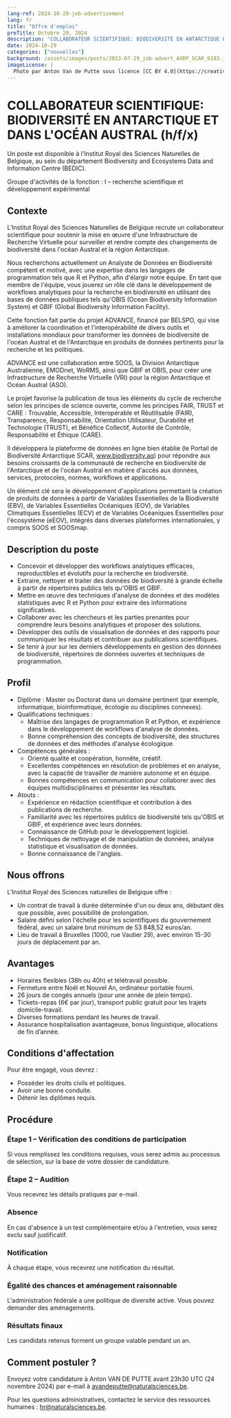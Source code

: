 ```yaml
---
lang-ref: 2024-10-29-job-advertisement
lang: fr
title: "Offre d'emploi"
preTitle: Octobre 29, 2024
description: "COLLABORATEUR SCIENTIFIQUE: BIODIVERSITÉ EN ANTARCTIQUE ET DANS L'OCÉAN AUSTRAL (h/f/x)"
date: 2024-10-29
categories: ["nouvelles"]
background: /assets/images/posts/2023-07-29_job-advert_AVDP_SCAR_0183.jpg
imageLicense: |
  Photo par Anton Van de Putte sous licence [CC BY 4.0](https://creativecommons.org/licenses/by/4.0/)
---
```


# COLLABORATEUR SCIENTIFIQUE: BIODIVERSITÉ EN ANTARCTIQUE ET DANS L'OCÉAN AUSTRAL (h/f/x)

Un poste est disponible à l'Institut Royal des Sciences Naturelles de Belgique, au sein du département Biodiversity and Ecosystems Data and Information Centre (BEDIC).

Groupe d'activités de la fonction : I – recherche scientifique et développement expérimental

## Contexte

L'Institut Royal des Sciences Naturelles de Belgique recrute un collaborateur scientifique pour soutenir la mise en œuvre d'une Infrastructure de Recherche Virtuelle pour surveiller et rendre compte des changements de biodiversité dans l'océan Austral et la région Antarctique.

Nous recherchons actuellement un Analyste de Données en Biodiversité compétent et motivé, avec une expertise dans les langages de programmation tels que R et Python, afin d'élargir notre équipe. En tant que membre de l'équipe, vous jouerez un rôle clé dans le développement de workflows analytiques pour la recherche en biodiversité en utilisant des bases de données publiques tels qu'OBIS (Ocean Biodiversity Information System) et GBIF (Global Biodiversity Information Facility).

Cette fonction fait partie du projet ADVANCE, financé par BELSPO, qui vise à améliorer la coordination et l'interopérabilité de divers outils et installations mondiaux pour transformer les données de biodiversité de l'océan Austral et de l'Antarctique en produits de données pertinents pour la recherche et les politiques.

ADVANCE est une collaboration entre SOOS, la Division Antarctique Australienne, EMODnet, WoRMS, ainsi que GBIF et OBIS, pour créer une Infrastructure de Recherche Virtuelle (VRI) pour la région Antarctique et Océan Austral (ASO).

Le projet favorise la publication de tous les éléments du cycle de recherche selon les principes de science ouverte, comme les principes FAIR, TRUST et CARE : Trouvable, Accessible, Interopérable et Réutilisable (FAIR), Transparence, Responsabilité, Orientation Utilisateur, Durabilité et Technologie (TRUST), et Bénéfice Collectif, Autorité de Contrôle, Responsabilité et Éthique (CARE).

Il développera la plateforme de données en ligne bien établie (le Portail de Biodiversité Antarctique SCAR, www.biodiversity.aq) pour répondre aux besoins croissants de la communauté de recherche en biodiversité de l'Antarctique et de l'océan Austral en matière d'accès aux données, services, protocoles, normes, workflows et applications.

Un élément clé sera le développement d'applications permettant la création de produits de données à partir de Variables Essentielles de la Biodiversité (EBV), de Variables Essentielles Océaniques (EOV), de Variables Climatiques Essentielles (ECV) et de Variables Océaniques Essentielles pour l'écosystème (eEOV), intégrés dans diverses plateformes internationales, y compris SOOS et SOOSmap.

## Description du poste

- Concevoir et développer des workflows analytiques efficaces, reproductibles et évolutifs pour la recherche en biodiversité.
- Extraire, nettoyer et traiter des données de biodiversité à grande échelle à partir de répertoires publics tels qu'OBIS et GBIF.
- Mettre en œuvre des techniques d'analyse de données et des modèles statistiques avec R et Python pour extraire des informations significatives.
- Collaborer avec les chercheurs et les parties prenantes pour comprendre leurs besoins analytiques et proposer des solutions.
- Développer des outils de visualisation de données et des rapports pour communiquer les résultats et contribuer aux publications scientifiques.
- Se tenir à jour sur les derniers développements en gestion des données de biodiversité, répertoires de données ouvertes et techniques de programmation.

## Profil

- Diplôme : Master ou Doctorat dans un domaine pertinent (par exemple, informatique, bioinformatique, écologie ou disciplines connexes).
- Qualifications techniques :
  - Maîtrise des langages de programmation R et Python, et expérience dans le développement de workflows d'analyse de données.
  - Bonne compréhension des concepts de biodiversité, des structures de données et des méthodes d'analyse écologique.
- Compétences générales :
  - Orienté qualité et coopération, honnête, créatif.
  - Excellentes compétences en résolution de problèmes et en analyse, avec la capacité de travailler de manière autonome et en équipe.
  - Bonnes compétences en communication pour collaborer avec des équipes multidisciplinaires et présenter les résultats.
- Atouts :
  - Expérience en rédaction scientifique et contribution à des publications de recherche.
  - Familiarité avec les répertoires publics de biodiversité tels qu'OBIS et GBIF, et expérience avec leurs données.
  - Connaissance de GitHub pour le développement logiciel.
  - Techniques de nettoyage et de manipulation de données, analyse statistique et visualisation de données.
  - Bonne connaissance de l'anglais.

## Nous offrons

L'Institut Royal des Sciences naturelles de Belgique offre :

- Un contrat de travail à durée déterminée d'un ou deux ans, débutant dès que possible, avec possibilité de prolongation.
- Salaire défini selon l'échelle pour les scientifiques du gouvernement fédéral, avec un salaire brut minimum de 53 848,52 euros/an.
- Lieu de travail à Bruxelles (1000, rue Vautier 29), avec environ 15-30 jours de déplacement par an.

## Avantages

- Horaires flexibles (38h ou 40h) et télétravail possible.
- Fermeture entre Noël et Nouvel An, ordinateur portable fourni.
- 26 jours de congés annuels (pour une année de plein temps).
- Tickets-repas (6€ par jour), transport public gratuit pour les trajets domicile-travail.
- Diverses formations pendant les heures de travail.
- Assurance hospitalisation avantageuse, bonus linguistique, allocations de fin d’année.

## Conditions d'affectation

Pour être engagé, vous devrez :

- Posséder les droits civils et politiques.
- Avoir une bonne conduite.
- Détenir les diplômes requis.

## Procédure

### Étape 1 – Vérification des conditions de participation

Si vous remplissez les conditions requises, vous serez admis au processus de sélection, sur la base de votre dossier de candidature.

### Étape 2 – Audition

Vous recevrez les détails pratiques par e-mail. 

### Absence

En cas d'absence à un test complémentaire et/ou à l'entretien, vous serez exclu sauf justificatif.

### Notification

À chaque étape, vous recevrez une notification du résultat.

### Égalité des chances et aménagement raisonnable

L'administration fédérale a une politique de diversité active. Vous pouvez demander des aménagements.

### Résultats finaux

Les candidats retenus forment un groupe valable pendant un an.

## Comment postuler ?

Envoyez votre candidature à Anton VAN DE PUTTE avant 23h30 UTC (24 novembre 2024) par e-mail à avandeputte@naturalsciences.be.

Pour les questions administratives, contactez le service des ressources humaines : hr@naturalsciences.be.

